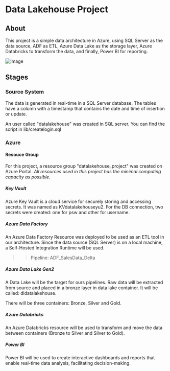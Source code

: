 # Data Lakehouse Project
## About

This project is a simple data architecture in Azure, using SQL Server as the data source, ADF as ETL, Azure Data Lake as the storage layer, Azure Databricks to transform the data, and finally, Power BI for reporting.

![image](https://github.com/user-attachments/assets/c3b1a398-3413-488d-a4fa-ac3b9e6195a3)

## Stages
### Source System
The data is generated in real-time in a SQL Server database. The tables have a column with a timestamp that contains the date and time of insertion or update. 

An user called "datalakehouse" was created in SQL server. You can find the script in lib/createlogin.sql

### Azure

#### Resouce Group
For this project, a resource group "datalakehouse_project" was created on Azure Portal.
*All resources used in this project has the minimal computing capacity as possible.*

##### Key Vault
Azure Key Vault is a cloud service for securely storing and accessing secrets. It was named as KVdatalakehouseyu2. For the DB connection, two secrets were created: one for psw and other for username.

##### Azure Data Factory
An Azure Data Factory Resource was deployed to be used as an ETL tool in our architecture. Since the data source (SQL Server) is on a local machine, a Self-Hosted Integration Runtime will be used.

>> Pipeline: ADF_SalesData_Delta

##### Azure Data Lake Gen2
A Data Lake will be the target for ours pipelines. Raw data will be extracted from source and placed in a bronze layer in data lake container. It will be called: dldatalakehouse.

There will be three containers: Bronze, Silver and Gold.

##### Azure Databricks
An Azure Databricks resource will be used to transform and move the data between containers (Bronze to Silver and Silver to Gold).

##### Power BI
Power BI will be used to create interactive dashboards and reports that enable real-time data analysis, facilitating decision-making.